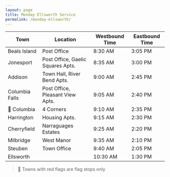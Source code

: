```yaml
---
layout: page
title: Monday Ellsworth Service
permalink: /monday-ellsworth/
---
```


<div class="overflow-scroll" markdown="block">

| Town           | Location                          | Westbound Time | Eastbound Time |
|----------------|-----------------------------------|----------------|----------------|
| Beals Island   | Post Office                       | 8:30 AM        | 3:05 PM        |
| Jonesport      | Post Office, Gaelic Squares Apts. | 8:35 AM        | 3:00 PM        |
| Addison        | Town Hall, River Bend Apts.       | 9:00 AM        | 2:45 PM        |
| Columbia Falls | Post Office, Pleasant View Apts.  | 9:05 AM        | 2:40 PM        |
| 🚩 Columbia    | 4 Corners                         | 9:10 AM        | 2:35 PM        |
| Harrington     | Housing Apts.                     | 9:15 AM        | 2:30 PM        |
| Cherryfield    | Narraguages Estates               | 9:25 AM        | 2:20 PM        |
| Milbridge      | West Manor                        | 9:35 AM        | 2:10 PM        |
| Steuben        | Town Office                       | 9:40 AM        | 2:05 PM        |
| Ellsworth      |                                   | 10:30 AM       | 1:30 PM        |

</div>

> 🚩 Towns with red flags are flag stops only
